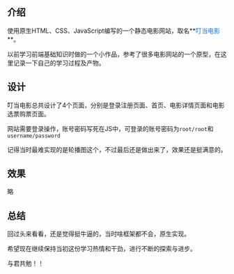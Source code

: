 ## 介绍

使用原生HTML、CSS、JavaScript编写的一个静态电影网站，取名**<font color="#1174F3">叮当电影</font>**。

以前学习前端基础知识时做的一个小作品，参考了很多电影网站的一个原型，在这里记录一下自己的学习过程及产物。

## 设计

叮当电影总共设计了4个页面，分别是登录注册页面、首页、电影详情页面和电影选票购票页面。

网站需要登录操作，账号密码写死在JS中，可登录的账号密码为`root/root`和`username/password`

记得当时最难实现的是轮播图这个，不过最后还是做出来了，效果还是挺满意的。

## 效果

略

## 总结

回过头来看看，还是觉得挺牛逼的，当时啥框架都不会，原生实现。

希望现在继续保持当初这份学习热情和干劲，进行不断的探索与进步。

与君共勉！！

